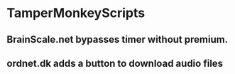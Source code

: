 # TamperMonkeyScripts

## BrainScale.net bypasses timer without premium.
## ordnet.dk adds a button to download audio files
